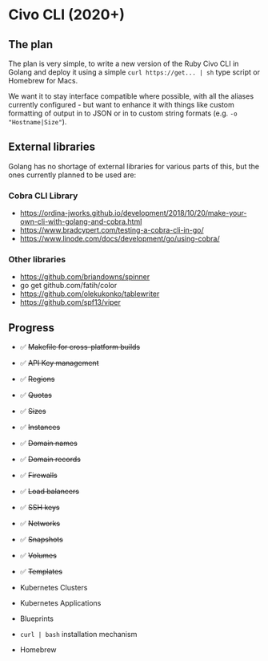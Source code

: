 # Civo CLI (2020+)

## The plan

The plan is very simple, to write a new version of the Ruby Civo CLI in Golang and deploy it using a simple `curl https://get... | sh` type script or Homebrew for Macs.

We want it to stay interface compatible where possible, with all the aliases currently configured - but want to enhance it with things like custom formatting of output in to JSON or in to custom string formats (e.g. `-o "Hostname|Size"`).

## External libraries

Golang has no shortage of external libraries for various parts of this, but the ones currently planned to be used are:

### Cobra CLI Library

* https://ordina-jworks.github.io/development/2018/10/20/make-your-own-cli-with-golang-and-cobra.html
* https://www.bradcypert.com/testing-a-cobra-cli-in-go/
* https://www.linode.com/docs/development/go/using-cobra/

### Other libraries

* https://github.com/briandowns/spinner
* go get github.com/fatih/color
* https://github.com/olekukonko/tablewriter
* https://github.com/spf13/viper

## Progress

- ✅ ~~Makefile for cross-platform builds~~
- ✅ ~~API Key management~~
- ✅ ~~Regions~~
- ✅ ~~Quotas~~
- ✅ ~~Sizes~~
- ✅ ~~Instances~~
- ✅ ~~Domain names~~
- ✅ ~~Domain records~~
- ✅ ~~Firewalls~~
- ✅ ~~Load balancers~~
- ✅ ~~SSH keys~~
- ✅ ~~Networks~~
- ✅ ~~Snapshots~~
- ✅ ~~Volumes~~
- ✅ ~~Templates~~
- Kubernetes Clusters
- Kubernetes Applications




- Blueprints
- `curl | bash` installation mechanism
- Homebrew
